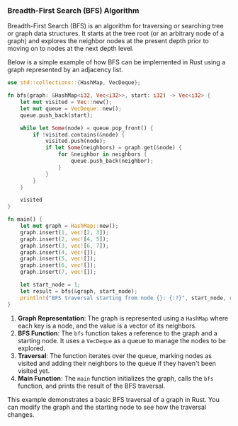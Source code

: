 ### Breadth-First Search (BFS) Algorithm

Breadth-First Search (BFS) is an algorithm for traversing or searching tree or graph data structures. It starts at the tree root (or an arbitrary node of a graph) and explores the neighbor nodes at the present depth prior to moving on to nodes at the next depth level.

Below is a simple example of how BFS can be implemented in Rust using a graph represented by an adjacency list.

```rust
use std::collections::{HashMap, VecDeque};

fn bfs(graph: &HashMap<i32, Vec<i32>>, start: i32) -> Vec<i32> {
    let mut visited = Vec::new();
    let mut queue = VecDeque::new();
    queue.push_back(start);

    while let Some(node) = queue.pop_front() {
        if !visited.contains(&node) {
            visited.push(node);
            if let Some(neighbors) = graph.get(&node) {
                for &neighbor in neighbors {
                    queue.push_back(neighbor);
                }
            }
        }
    }

    visited
}

fn main() {
    let mut graph = HashMap::new();
    graph.insert(1, vec![2, 3]);
    graph.insert(2, vec![4, 5]);
    graph.insert(3, vec![6, 7]);
    graph.insert(4, vec![]);
    graph.insert(5, vec![]);
    graph.insert(6, vec![]);
    graph.insert(7, vec![]);

    let start_node = 1;
    let result = bfs(&graph, start_node);
    println!("BFS traversal starting from node {}: {:?}", start_node, result);
}
```

1. **Graph Representation**: The graph is represented using a `HashMap` where each key is a node, and the value is a vector of its neighbors.
2. **BFS Function**: The `bfs` function takes a reference to the graph and a starting node. It uses a `VecDeque` as a queue to manage the nodes to be explored.
3. **Traversal**: The function iterates over the queue, marking nodes as visited and adding their neighbors to the queue if they haven't been visited yet.
4. **Main Function**: The `main` function initializes the graph, calls the `bfs` function, and prints the result of the BFS traversal.

This example demonstrates a basic BFS traversal of a graph in Rust. You can modify the graph and the starting node to see how the traversal changes.